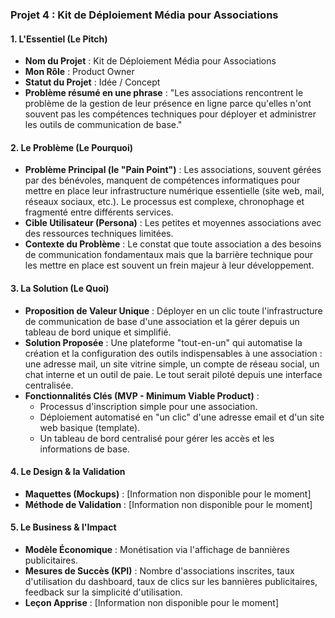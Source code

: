 ### **Projet 4 : Kit de Déploiement Média pour Associations**

#### **1. L'Essentiel (Le Pitch)**

* **Nom du Projet** : Kit de Déploiement Média pour Associations
* **Mon Rôle** : Product Owner
* **Statut du Projet** : Idée / Concept
* **Problème résumé en une phrase** : "Les associations rencontrent le problème de la gestion de leur présence en ligne parce qu'elles n'ont souvent pas les compétences techniques pour déployer et administrer les outils de communication de base."

#### **2. Le Problème (Le Pourquoi)**

* **Problème Principal (le "Pain Point")** : Les associations, souvent gérées par des bénévoles, manquent de compétences informatiques pour mettre en place leur infrastructure numérique essentielle (site web, mail, réseaux sociaux, etc.). Le processus est complexe, chronophage et fragmenté entre différents services.
* **Cible Utilisateur (Persona)** : Les petites et moyennes associations avec des ressources techniques limitées.
* **Contexte du Problème** : Le constat que toute association a des besoins de communication fondamentaux mais que la barrière technique pour les mettre en place est souvent un frein majeur à leur développement.

#### **3. La Solution (Le Quoi)**

* **Proposition de Valeur Unique** : Déployer en un clic toute l'infrastructure de communication de base d'une association et la gérer depuis un tableau de bord unique et simplifié.
* **Solution Proposée** : Une plateforme "tout-en-un" qui automatise la création et la configuration des outils indispensables à une association : une adresse mail, un site vitrine simple, un compte de réseau social, un chat interne et un outil de paie. Le tout serait piloté depuis une interface centralisée.
* **Fonctionnalités Clés (MVP - Minimum Viable Product)** :
    * Processus d'inscription simple pour une association.
    * Déploiement automatisé en "un clic" d'une adresse email et d'un site web basique (template).
    * Un tableau de bord centralisé pour gérer les accès et les informations de base.

#### **4. Le Design & la Validation**

* **Maquettes (Mockups)** : [Information non disponible pour le moment]
* **Méthode de Validation** : [Information non disponible pour le moment]

#### **5. Le Business & l'Impact**

* **Modèle Économique** : Monétisation via l'affichage de bannières publicitaires.
* **Mesures de Succès (KPI)** : Nombre d'associations inscrites, taux d'utilisation du dashboard, taux de clics sur les bannières publicitaires, feedback sur la simplicité d'utilisation.
* **Leçon Apprise** : [Information non disponible pour le moment]